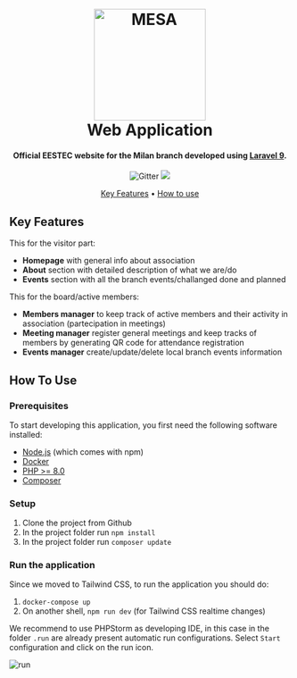<h1 align="center">
  <br>
  <a href="https://eestecmi.it"><img src="https://eestecmi.it/assets/frontend/images/mesa-logo.svg" alt="MESA" width="200"></a>
  <br>
  Web Application
  <br>
</h1>

<h4 align="center">Official EESTEC website for the Milan branch developed using <a href="http://laravel.com" target="_blank">Laravel 9</a>.</h4>

<p align="center">
  <a >
    <img src="https://badgen.net/badge/Laravel/v9.19/red?icon"
         alt="Gitter">
  </a>
  <a>
      <img src="https://badgen.net/badge/PHP/v8.0.2/blue">
  </a>
</p>

<p align="center">
  <a href="#key-features">Key Features</a> •
  <a href="#how-to-use">How to use</a>
</p>


## Key Features

This for the visitor part:
* **Homepage** with general info about association
* **About** section with detailed description of what we are/do
* **Events** section with all the branch events/challanged done and planned

This for the board/active members:
* **Members manager** to keep track of active members and their activity in association (partecipation in meetings)
* **Meeting manager** register general meetings and keep tracks of members by generating QR code for attendance registration
* **Events manager** create/update/delete local branch events information

## How To Use

### Prerequisites
To start developing this application, you first need the following software installed:
* [Node.js](https://nodejs.org/en/download/) (which comes with npm)
* [Docker](https://docs.docker.com/get-docker/)
* [PHP >= 8.0](https://www.apachefriends.org/it/download.html)
* [Composer](https://getcomposer.org/)

### Setup
1. Clone the project from Github
2. In the project folder run `npm install`
3. In the project folder run `composer update`

### Run the application
Since we moved to Tailwind CSS, to run the application you should do:
1. `docker-compose up`
2. On another shell, `npm run dev` (for Tailwind CSS realtime changes)

We recommend to use PHPStorm as developing IDE, in this case in the folder `.run` are already present automatic run configurations. Select `Start` configuration and click on the run icon.

![run](https://user-images.githubusercontent.com/41386882/227204339-ee34b42e-bab2-4397-94ef-985b51e0e314.gif)
